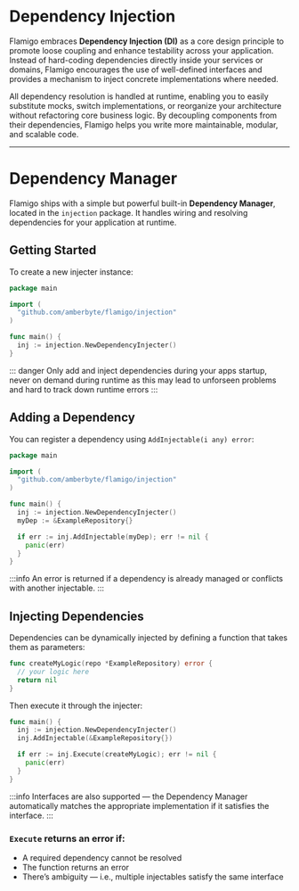 # Dependency Injection

Flamigo embraces **Dependency Injection (DI)** as a core design principle to promote loose coupling and enhance testability across your application. Instead of hard-coding dependencies directly inside your services or domains, Flamigo encourages the use of well-defined interfaces and provides a mechanism to inject concrete implementations where needed.

All dependency resolution is handled at runtime, enabling you to easily substitute mocks, switch implementations, or reorganize your architecture without refactoring core business logic. By decoupling components from their dependencies, Flamigo helps you write more maintainable, modular, and scalable code.

---

# Dependency Manager

Flamigo ships with a simple but powerful built-in **Dependency Manager**, located in the `injection` package. It handles wiring and resolving dependencies for your application at runtime.

## Getting Started

To create a new injecter instance:

```go
package main

import (
  "github.com/amberbyte/flamigo/injection"
)

func main() {
  inj := injection.NewDependencyInjecter()
}
```

::: danger
Only add and inject dependencies during your apps startup, never on demand during runtime as this may lead to unforseen problems and hard to track down runtime errors
:::

## Adding a Dependency

You can register a dependency using `AddInjectable(i any) error`:

```go
package main

import (
  "github.com/amberbyte/flamigo/injection"
)

func main() {
  inj := injection.NewDependencyInjecter()
  myDep := &ExampleRepository{}

  if err := inj.AddInjectable(myDep); err != nil {
    panic(err)
  }
}
```

:::info
An error is returned if a dependency is already managed or conflicts with another injectable.
:::

## Injecting Dependencies

Dependencies can be dynamically injected by defining a function that takes them as parameters:

```go
func createMyLogic(repo *ExampleRepository) error {
  // your logic here
  return nil
}
```

Then execute it through the injecter:

```go
func main() {
  inj := injection.NewDependencyInjecter()
  inj.AddInjectable(&ExampleRepository{})

  if err := inj.Execute(createMyLogic); err != nil {
    panic(err)
  }
}
```

:::info
Interfaces are also supported — the Dependency Manager automatically matches the appropriate implementation if it satisfies the interface.
:::

### `Execute` returns an error if:

- A required dependency cannot be resolved  
- The function returns an error  
- There’s ambiguity — i.e., multiple injectables satisfy the same interface  